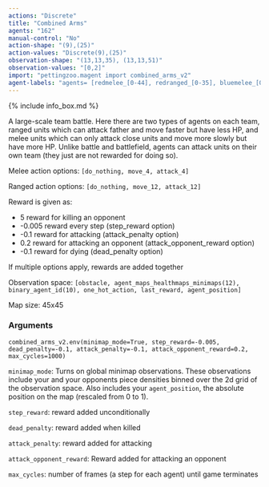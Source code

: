 ```yaml
---
actions: "Discrete"
title: "Combined Arms"
agents: "162"
manual-control: "No"
action-shape: "(9),(25)"
action-values: "Discrete(9),(25)"
observation-shape: "(13,13,35), (13,13,51)"
observation-values: "[0,2]"
import: "pettingzoo.magent import combined_arms_v2"
agent-labels: "agents= [redmelee_[0-44], redranged_[0-35], bluemelee_[0-44], blueranged_[0-35]]"
---
```


{% include info_box.md %}



A large-scale team battle. Here there are two types of agents on each team, ranged units which can attack father and move faster but have less HP, and melee units which can only attack close units and move more slowly but have more HP. Unlike battle and battlefield, agents can attack units on their own team (they just are not rewarded for doing so).

Melee action options: `[do_nothing, move_4, attack_4]`

Ranged action options: `[do_nothing, move_12, attack_12]`

Reward is given as:

* 5 reward for killing an opponent
* -0.005 reward every step (step_reward option)
* -0.1 reward for attacking (attack_penalty option)
* 0.2 reward for attacking an opponent (attack_opponent_reward option)
* -0.1 reward for dying (dead_penalty option)


If multiple options apply, rewards are added together

Observation space: `[obstacle, agent_maps_healthmaps_minimaps(12), binary_agent_id(10), one_hot_action, last_reward, agent_position]`

Map size: 45x45

### Arguments

```
combined_arms_v2.env(minimap_mode=True, step_reward=-0.005, dead_penalty=-0.1, attack_penalty=-0.1, attack_opponent_reward=0.2, max_cycles=1000)
```

`minimap_mode`: Turns on global minimap observations. These observations include your and your opponents piece densities binned over the 2d grid of the observation space. Also includes your `agent_position`, the absolute position on the map (rescaled from 0 to 1).


`step_reward`:  reward added unconditionally

`dead_penalty`:  reward added when killed

`attack_penalty`:  reward added for attacking

`attack_opponent_reward`:  Reward added for attacking an opponent

`max_cycles`:  number of frames (a step for each agent) until game terminates
